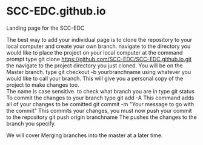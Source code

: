 # SCC-EDC.github.io
Landing page for the SCC-EDC

The best way to add your individual page is to clone the repository to your local computer and create your own branch.
navigate to the directory you would like to place the project on your local computer
at the command prompt type
git clone https://github.com/SCC-EDC/SCC-EDC.github.io.git
the navigate to the project directory you just cloned.  You will be on the Master branch.
type 
git checkout -b yourbranchname
using whatever you would like to call your branch.  This will give you a personal copy of the project to make changes too.  
The name is case sensitive.  to check what branch you are in type git status
To commit the changes to your branch type
git add -A                 This command adds all of your changes to be comitted
git commit -m "Your message to go with the commit"              This commits your changes, you must now push your commit to the repository
git push origin branchname                      The pushes the changes to the branch you specify.

We will cover Merging branches into the master at a later time. 
